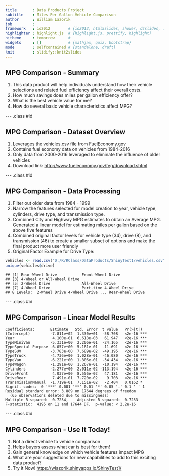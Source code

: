```yaml
---
title       : Data Products Project
subtitle    : Miles Per Gallon Vehicle Comparison
author      : William Lazorik
job         : 
framework   : io2012        # {io2012, html5slides, shower, dzslides, ...}
highlighter : highlight.js  # {highlight.js, prettify, highlight}
hitheme     : tomorrow      # 
widgets     : []            # {mathjax, quiz, bootstrap}
mode        : selfcontained # {standalone, draft}
knit        : slidify::knit2slides
---
```


## MPG Comparison - Summary

1. This data product will help individuals understand how their vehicle selections and related fuel efficiency affect their overall costs.
2. How much savings does miles per gallon efficiency offer?
3. What is the best vehicle value for me?
4. How do several basic vehicle characteristics affect MPG?

--- .class #id 

## MPG Comparison - Dataset Overview

1. Leverages the vehicles.csv file from FuelEconomy.gov
2. Contains fuel economy data on vehicles from 1984-2016
3. Only data from 2000-2016 leveraged to eliminate the influence of older vehicles
4. Download link: http://www.fueleconomy.gov/feg/download.shtml

--- .class #id 

## MPG Comparison - Data Processing

1. Filter out older data from 1984 - 1999
2. Narrow the features selected for model creation to year, vehicle type, cylinders, drive type, and transmission type.
3. Combined City and Highway MPG estimates to obtain an Average MPG. Generated a linear model for estimating miles per gallon based on the above five features
4. Combined original factor levels for vehicle type (34), drive (8), and transmission (46) to create a smaller subset of options and make the final product more user friendly 
5. Original Factor Example for Drive Type:

```r
vehicles <- read.csv("D:/R/RClass/DataProducts/ShinyTest1/vehicles.csv")
unique(vehicles$drive)
```

```
## [1] Rear-Wheel Drive           Front-Wheel Drive         
## [3] 4-Wheel or All-Wheel Drive                           
## [5] 2-Wheel Drive              All-Wheel Drive           
## [7] 4-Wheel Drive              Part-time 4-Wheel Drive   
## 8 Levels:  2-Wheel Drive 4-Wheel Drive ... Rear-Wheel Drive
```

--- .class #id 

## MPG Comparison - Linear Model Results

```
Coefficients:       Estimate   Std. Error  t value   Pr(>|t|) 
(Intercept)         -7.811e+02  1.330e+01  -58.708   <2e-16 ***
Year                 4.100e-01  6.618e-03   61.947   <2e-16 ***
TypeMiniVan         -5.331e+00  2.206e-01  -24.165   <2e-16 ***
TypeSpecial Purpose -6.057e+00  5.181e-01  -11.691   <2e-16 ***
TypeSUV             -3.783e+00  7.689e-02  -49.195   <2e-16 ***
TypeTruck           -4.736e+00  1.028e-01  -46.080   <2e-16 ***
TypeVan             -6.221e+00  1.806e-01  -34.434   <2e-16 ***
TypeWagon           -1.291e+00  1.267e-01  -10.194   <2e-16 ***
Cylinders           -2.277e+00  2.011e-02 -113.194   <2e-16 ***
DriveFront           4.037e+00  8.556e-02   47.181   <2e-16 ***
DriveRear            7.491e-01  7.720e-02    9.703   <2e-16 ***
TransmissionManual  -1.719e-01  7.151e-02   -2.404   0.0162 *  
Signif. codes:  0 '***' 0.001 '**' 0.01 '*' 0.05 '.' 0.1 ' ' 1
Residual standard error: 3.889 on 17644 degrees of freedom
  (65 observations deleted due to missingness)
Multiple R-squared:  0.7234,    Adjusted R-squared:  0.7233 
F-statistic:  4195 on 11 and 17644 DF,  p-value: < 2.2e-16
```

--- .class #id 

## MPG Comparison - Use It Today!

1. Not a direct vehicle to vehicle comparison
2. Helps buyers assess what car is best for them!
3. Gain general knowledge on which vehicle features impact MPG
4. What are your suggestions for new capabilities to add to this exciting data product?
5. Try it Now! https://wlazorik.shinyapps.io/ShinyTest1/
